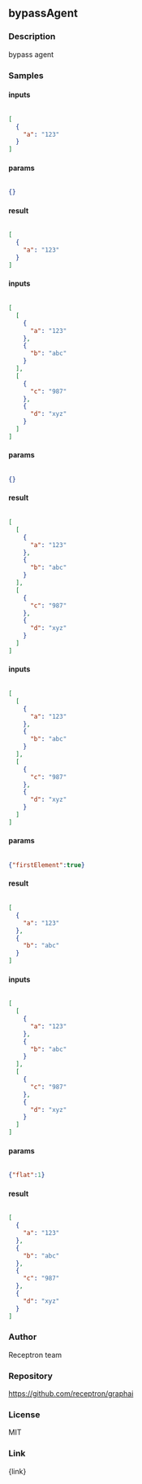 ## bypassAgent

### Description

bypass agent

### Samples

#### inputs

```json

[
  {
    "a": "123"
  }
]

````

#### params

```json

{}

````

#### result

```json

[
  {
    "a": "123"
  }
]

````
#### inputs

```json

[
  [
    {
      "a": "123"
    },
    {
      "b": "abc"
    }
  ],
  [
    {
      "c": "987"
    },
    {
      "d": "xyz"
    }
  ]
]

````

#### params

```json

{}

````

#### result

```json

[
  [
    {
      "a": "123"
    },
    {
      "b": "abc"
    }
  ],
  [
    {
      "c": "987"
    },
    {
      "d": "xyz"
    }
  ]
]

````
#### inputs

```json

[
  [
    {
      "a": "123"
    },
    {
      "b": "abc"
    }
  ],
  [
    {
      "c": "987"
    },
    {
      "d": "xyz"
    }
  ]
]

````

#### params

```json

{"firstElement":true}

````

#### result

```json

[
  {
    "a": "123"
  },
  {
    "b": "abc"
  }
]

````
#### inputs

```json

[
  [
    {
      "a": "123"
    },
    {
      "b": "abc"
    }
  ],
  [
    {
      "c": "987"
    },
    {
      "d": "xyz"
    }
  ]
]

````

#### params

```json

{"flat":1}

````

#### result

```json

[
  {
    "a": "123"
  },
  {
    "b": "abc"
  },
  {
    "c": "987"
  },
  {
    "d": "xyz"
  }
]

````

### Author

Receptron team

### Repository

https://github.com/receptron/graphai


### License

MIT


### Link

{link}